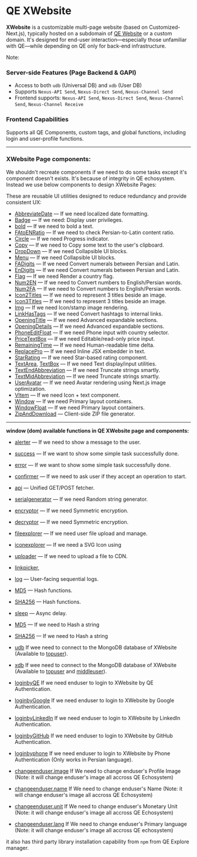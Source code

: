 
# QE XWebsite

**XWebsite** is a customizable multi-page website (based on Customized-Next.js), typically hosted on a subdomain of [QE Website](https://qepal.com/docs/3-xwebsite) or a custom domain. It's designed for end-user interaction—especially those unfamiliar with QE—while depending on QE only for back-end infrastructure.

Note:

### Server-side Features (Page Backend & GAPI)
- Access to both `udb` (Universal DB) and `xdb` (User DB)
- Supports `Nexus-API Send`, `Nexus-Direct Send`, `Nexus-Channel Send`
- Frontend supports: `Nexus-API Send`, `Nexus-Direct Send`, `Nexus-Channel Send`, `Nexus-Channel Receive`

### Frontend Capabilities
Supports all QE Components, custom tags, and global functions, including login and user-profile functions.

---

### XWebsite Page components:
We shouldn't recreate components if we need to do some tasks except it's component doesn't exists. It's because of integrity in QE echosystem. Instead we use below components to design XWebsite Pages:

These are reusable UI utilities designed to reduce redundancy and provide consistent UX:


- [AbbreviateDate](https://google.com) — If we need localized date formatting.
- [Badge](https://google.com) — If we need: Display user privileges.
- [bold](https://google.com) — If we need to bold a text.
- [FAtoENRatio](https://google.com) — If we need to check Persian-to-Latin content ratio.
- [Circle](https://google.com) — If we need Progress indicator.
- [Copy](https://google.com) — If we need to Copy some text to the user's clipboard.
- [DropDown](https://google.com) — If we need Collapsible UI blocks.
- [Menu](https://google.com) — If we need Collapsible UI blocks.
- [FADigits](https://google.com) — If we need Convert numerals between Persian and Latin.
- [EnDigits](https://google.com) — If we need Convert numerals between Persian and Latin.
- [Flag](https://google.com) — If we need Render a country flag.
- [Num2EN](https://google.com) — If we need to Convert numbers to English/Persian words. 
[Num2FA](https://google.com) — If we need to Convert numbers to English/Persian words.
- [Icon2Titles](https://google.com) — If we need to represent 3 titles beside an image. 
- [Icon3Titles](https://google.com) — If we need to represent 3 titles beside an image.
- [Img](https://google.com) — If we need Icon/stamp image rendering.
- [LinkHasTags](https://google.com) — If we need Convert hashtags to internal links.
- [OpeningTitle](https://google.com) — If we need Advanced expandable sections. 
- [OpeningDetails](https://google.com) — If we need Advanced expandable sections.
- [PhoneEditFloat](https://google.com) — If we need Phone input with country selector.
- [PriceTextBox](https://google.com) — If we need  Editable/read-only price input.
- [RemainingTime](https://google.com) — If we need Human-readable time delta.
- [ReplacePro](https://google.com) — If we need Inline JSX embedder in text.
- [StarRating](https://google.com) — If we need Star-based rating component.
- [TextArea](https://google.com), [TextBox](https://google.com) — If we need Text display/input utilities.
- [TextEndAbbreviation](https://google.com) — If we need Truncate strings smartly.
- [TextMidAbbreviation](https://google.com) — If we need Truncate strings smartly.
- [UserAvatar](https://google.com) — If we need Avatar rendering using Next.js image optimization.
- [VItem](https://google.com) — If we need Icon + text component.
- [Window](https://google.com) — If we need Primary layout containers.
- [WindowFloat](https://google.com) — If we need Primary layout containers.
- [ZipAndDownload](https://google.com) — Client-side ZIP file generator.
---

**window (dom) available functions in QE XWebsite page and components:**
- [alerter](https://google.com) — If we need to show a message to the user.
- [success](https://google.com) — If we want to show some simple task successfully done.
- [error](https://google.com) — If we want to show some simple task successfully done.
- [confirmer](https://google.com) — If we need to ask user if they accept an operation to start.
- [api](https://google.com) — Unified GET/POST fetcher.
- [serialgenerator](https://google.com) — If we need Random string generator.
- [encryptor](https://google.com) — If we need  Symmetric encryption.
- [decryptor](https://google.com) — If we need  Symmetric encryption.
- [fileexplorer](https://google.com) — If we need user file upload and manage.
- [iconexplorer](https://google.com)  — If we need a SVG Icon using 
- [uploader](https://google.com) — If we need to upload a file to CDN.
- [linkpicker](https://google.com), 
- [log](https://google.com) — User-facing sequential logs.
- [MD5](https://google.com) — Hash functions.
- [SHA256](https://google.com) — Hash functions.
- [sleep](https://google.com) — Async delay.
- [MD5](https://google.com)  — If we need to Hash a string
- [SHA256](https://google.com) — If we need to Hash a string
- [udb](https://google.com) If wee need to connect to the MongoDB database of XWebsite (Available to [topuser](https://google.com)).
- [xdb](https://google.com) If wee need to connect to the MongoDB database of XWebsite (Available to [topuser](https://google.com) and [middleuser](https://google.com)).

- [loginbyQE](https://google.com) If we need enduser to login to XWebsite by QE Authentication.
- [loginbyGoogle](https://google.com) If we need enduser to login to XWebsite by Google Authentication.
- [loginbyLinkedIn](https://google.com) If we need enduser to login to XWebsite by LinkedIn Authentication.
- [loginbyGitHub](https://google.com) If we need enduser to login to XWebsite by GitHub Authentication.
- [loginbyphone](https://google.com) If we need enduser to login to XWebsite by Phone Authentication (Only works in Persian language).
- [changeenduser.image](https://google.com) If We need to change enduser's Profile Image (Note: it will change enduser's image all accross QE Echosystem)
- [changeenduser.name](https://google.com) If We need to change enduser's Name (Note: it will change enduser's image all accross QE Echosystem)
- [changeenduser.unit](https://google.com) If We need to change enduser's Monetary Unit (Note: it will change enduser's image all accross QE Echosystem)
- [changeenduser.lang](https://google.com) If We need to change enduser's Primary language (Note: it will change enduser's image all accross QE echosystem)



it also has third party library installation capability from `npm` from QE Explore manager.

